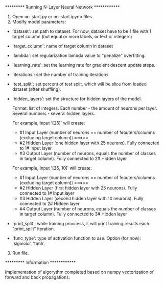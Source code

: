 ********* Running N-Layer Neural Network ************
1. Open nn-start.py or nn-start.ipynb files
2. Modify model parameters:
  - 'dataset': set path to dataset. For now, dataset have to be 1 file with 1 target column
     (but equal or more labels, or text or integers)
  - 'target_column': name of target column in dataset
  - 'lambda': set regularization lambda value to "penalize" overfitting.
  - 'learning_rate': set the learning rate for gradient descent update steps.
  - 'iterations': set the number of training iterations
  - 'test_split': set percent of test split, which will be slice from loaded dataset (after shuffling).
  - 'hidden_layers': set the structure for hidden layers of the model.
  
     Format: list of integers. Each number - the amount of neurons per layer. Several numbers - several hidden layers.
     
     For example, input '[25]' will create:
     - #1 Input Layer (number of neurons == number of feauters/columns (excluding target column)) ===>>>
     - #2 Hidden Layer (one hidden layer with 25 neurons).  Fully connected to 1# Input layer
     - #3 Output Layer (number of neurons, equals the number of classes in target column). Fully connected to 2# Hidden layer
     
     For example, input '[25, 10]' will create:
     - #1 Input Layer (number of neurons == number of feauters/columns (excluding target column)) ===>>>
     - #2 Hidden Layer (first hidden layer with 25 neurons).  Fully connected to 1# Input layer
     - #3 Hidden Layer (second hidden layer with 10 neurons).  Fully connected to 2# Hidden layer
     - #4 Output Layer (number of neurons, equals the number of classes in target column). Fully connected to 3# Hidden layer
  -  'print_split': while training proccess, it will print training results each "print_split" iteration.
  -  'func_type': type of activation function to use. Option (for now): 'sigmoid', 'tanh'.
3. Run file.

********* Information ************

Implementation of algorythm completed based on numpy vectorization of forward and back propagations.
